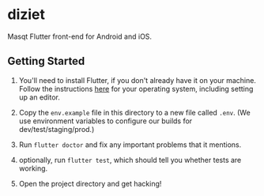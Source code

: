 # diziet

Masqt Flutter front-end for Android and iOS.

## Getting Started

1. You'll need to install Flutter, if you don't already have it on your machine.
Follow the instructions [here](https://flutter.dev/docs/get-started/install)
for your operating system, including setting up an editor.

1. Copy the `env.example` file in this directory to a new file called `.env`.
(We use environment variables to configure our builds for dev/test/staging/prod.)

1. Run `flutter doctor` and fix any important problems that it mentions.

1. optionally, run `flutter test`, which should tell you whether tests are working. 

1. Open the project directory and get hacking!
